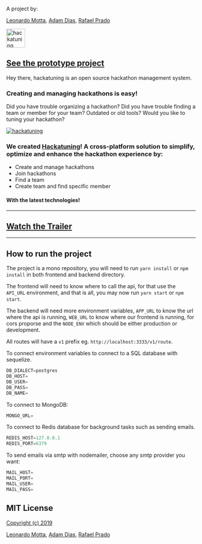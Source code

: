 A project by:

[Leonardo Motta](https://leomotta.me), [Adam Dias](https://github.com/adamdias), [Rafael Prado](https://rprado.myportfolio.com/)

<a href="https://hackatuning.com">
    <img src="https://hackatuning.com/static/media/Logo@default.85d7e950.svg" alt="hackatuning logo" title="hackatuning" height="50" />
</a>

## [See the prototype project](https://hackatuning.com/)

Hey there, hackatuning is an open source hackathon management system.

### **Creating and managing hackathons is easy!**

Did you have trouble organizing a hackathon? Did you have trouble finding a team or member for your team? Outdated or old tools? Would you like to tuning your hackathon?

<a href="https://hackatuning.com">
<img src="https://i.ibb.co/cyNrdgB/thumb.png" alt="hackatuning" title="hackatuning" /></a>

### We created [Hackatuning](https://hackatuning.com)! A cross-platform solution to simplify, optimize and enhance the hackathon experience by:

- Create and manage hackathons
- Join hackathons
- Find a team
- Create team and find specific member

#### With the latest technologies!

---

## [Watch the Trailer](https://vimeo.com/361611891)

---

## How to run the project

The project is a mono repository, you will need to run `yarn install` or `npm install` in both frontend and backend directory.

The frontend will need to know where to call the api, for that use the `API_URL` environment, and that is all, you may now run `yarn start` or `npm start`.

The backend will need more environment variables, `APP_URL` to know the url where the api is running, `WEB_URL` to know where our frontend is running, for cors proporse and the `NODE_ENV` which should be either production or development.

All routes will have a `v1` prefix eg. `http://localhost:3333/v1/route`.

To connect environment variables to connect to a SQL database with sequelize.

```js
DB_DIALECT=postgres
DB_HOST=
DB_USER=
DB_PASS=
DB_NAME=
```

To connect to MongoDB:

```js
MONGO_URL=
```

To connect to Redis database for background tasks such as sending emails.

```js
REDIS_HOST=127.0.0.1
REDIS_PORT=6379
```

To send emails via smtp with nodemailer, choose any smtp provider you want:

```js
MAIL_HOST=
MAIL_PORT=
MAIL_USER=
MAIL_PASS=
```

## MIT License

[Copyright (c) 2019](https://github.com/leomotta121/hackatuning/blob/develop/LICENSE)

[Leonardo Motta](https://leomotta.me), [Adam Dias](https://github.com/adamdias), [Rafael Prado](https://rprado.myportfolio.com/)
